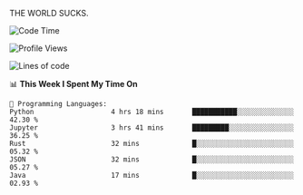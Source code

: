 THE WORLD SUCKS.

<!--START_SECTION:waka-->
![Code Time](http://img.shields.io/badge/Code%20Time-875%20hrs%2024%20mins-blue)

![Profile Views](http://img.shields.io/badge/Profile%20Views-0-blue)

![Lines of code](https://img.shields.io/badge/From%20Hello%20World%20I%27ve%20Written-1.3%20million%20lines%20of%20code-blue)

📊 **This Week I Spent My Time On** 

```text
💬 Programming Languages: 
Python                   4 hrs 18 mins       ███████████░░░░░░░░░░░░░░   42.30 % 
Jupyter                  3 hrs 41 mins       █████████░░░░░░░░░░░░░░░░   36.25 % 
Rust                     32 mins             █░░░░░░░░░░░░░░░░░░░░░░░░   05.32 % 
JSON                     32 mins             █░░░░░░░░░░░░░░░░░░░░░░░░   05.27 % 
Java                     17 mins             █░░░░░░░░░░░░░░░░░░░░░░░░   02.93 % 
```


<!--END_SECTION:waka-->
